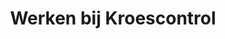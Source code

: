 ---
title: "Werken bij Kroescontrol"
draft: false
# page title background image
bg_image: "images/backgrounds/career-page.jpg"
# meta description
description : "this is meta description"
---
